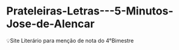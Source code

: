 # Prateleiras-Letras---5-Minutos-Jose-de-Alencar
:bulb:Site Literário para menção de nota do 4°Bimestre
